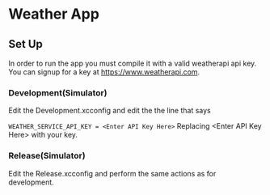 # Weather App

## Set Up
In order to run the app you must compile it with a valid weatherapi api key. You can signup for a key at https://www.weatherapi.com.

### Development(Simulator)
Edit the Development.xcconfig and edit the the line that says

`WEATHER_SERVICE_API_KEY = <Enter API Key Here>`
Replacing \<Enter API Key Here> with your key.

### Release(Simulator)
Edit the Release.xcconfig and perform the same actions as for development.

